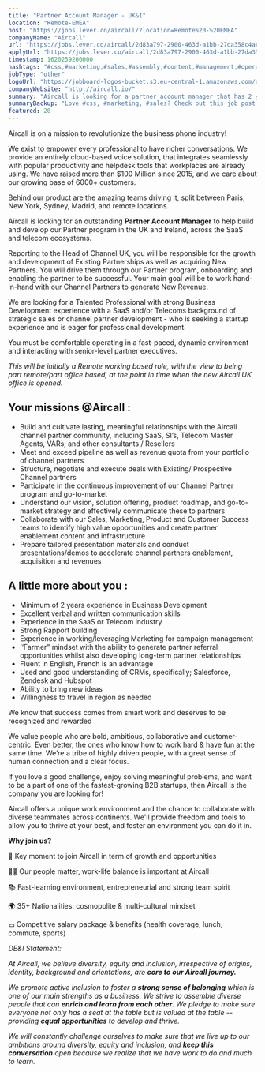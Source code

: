 ```yaml
---
title: "Partner Account Manager - UK&I"
location: "Remote-EMEA"
host: "https://jobs.lever.co/aircall/?location=Remote%20-%20EMEA"
companyName: "Aircall"
url: "https://jobs.lever.co/aircall/2d83a797-2900-463d-a1bb-27da358c4acb"
applyUrl: "https://jobs.lever.co/aircall/2d83a797-2900-463d-a1bb-27da358c4acb/apply"
timestamp: 1620259200000
hashtags: "#css,#marketing,#sales,#assembly,#content,#management,#operations,#office,#French,#English"
jobType: "other"
logoUrl: "https://jobboard-logos-bucket.s3.eu-central-1.amazonaws.com/aircall"
companyWebsite: "http://aircall.io/"
summary: "Aircall is looking for a partner account manager that has 2 years experience in Business Development."
summaryBackup: "Love #css, #marketing, #sales? Check out this job post!"
featured: 20
---
```


Aircall is on a mission to revolutionize the business phone industry!

We exist to empower every professional to have richer conversations. We provide an entirely cloud-based voice solution, that integrates seamlessly with popular productivity and helpdesk tools that workplaces are already using. We have raised more than $100 Million since 2015, and we care about our growing base of 6000+ customers.

Behind our product are the amazing teams driving it, split between Paris, New York, Sydney, Madrid, and remote locations.

Aircall is looking for an outstanding **Partner Account Manager** to help build and develop our Partner program in the UK and Ireland, across the SaaS and telecom ecosystems. 

Reporting to the Head of Channel UK, you will be responsible for the growth and development of Existing Partnerships as well as acquiring New Partners. You will drive them through our Partner program, onboarding and enabling the partner to be successful. Your main goal will be to work hand-in-hand with our Channel Partners to generate New Revenue.

We are looking for a Talented Professional with strong Business Development experience with a SaaS and/or Telecoms background of strategic sales or channel partner development - who is seeking a startup experience and is eager for professional development.

You must be comfortable operating in a fast-paced, dynamic environment and interacting with senior-level partner executives.

_This will be initially a Remote working based role, with the view to being part remote/part office based, at the point in time when the new Aircall UK office is opened._

## Your missions @Aircall :

*   Build and cultivate lasting, meaningful relationships with the Aircall channel partner community, including SaaS, SI’s, Telecom Master Agents, VARs, and other consultants / Resellers
*   Meet and exceed pipeline as well as revenue quota from your portfolio of channel partners
*   Structure, negotiate and execute deals with Existing/ Prospective Channel partners
*   Participate in the continuous improvement of our Channel Partner program and go-to-market
*   Understand our vision, solution offering, product roadmap, and go-to-market strategy and effectively communicate these to partners
*   Collaborate with our Sales, Marketing, Product and Customer Success teams to identify high value opportunities and create partner enablement content and infrastructure
*   Prepare tailored presentation materials and conduct presentations/demos to accelerate channel partners enablement, acquisition and revenues

## A little more about you :

*   Minimum of 2 years experience in Business Development 
*   Excellent verbal and written communication skills
*   Experience in the SaaS or Telecom industry
*   Strong Rapport building 
*   Experience in working/leveraging Marketing for campaign management
*   ‘‘Farmer” mindset with the ability to generate partner referral opportunities whilst also developing long-term partner relationships
*   Fluent in English, French is an advantage
*   Used and good understanding of CRMs, specifically; Salesforce, Zendesk and Hubspot
*   Ability to bring new ideas  
*   Willingness to travel in region as needed 

We know that success comes from smart work and deserves to be recognized and rewarded

We value people who are bold, ambitious, collaborative and customer-centric. Even better, the ones who know how to work hard & have fun at the same time. We’re a tribe of highly driven people, with a great sense of human connection and a clear focus. 

If you love a good challenge, enjoy solving meaningful problems, and want to be a part of one of the fastest-growing B2B startups, then Aircall is the company you are looking for!

Aircall offers a unique work environment and the chance to collaborate with diverse teammates across continents. We'll provide freedom and tools to allow you to thrive at your best, and foster an environment you can do it in.

**Why join us?**

🚀 Key moment to join Aircall in term of growth and opportunities

💆‍♀️ Our people matter, work-life balance is important at Aircall

📚 Fast-learning environment, entrepreneurial and strong team spirit

🌍 35+ Nationalities: cosmopolite & multi-cultural mindset

💶 Competitive salary package & benefits (health coverage, lunch, commute, sports)

_DE&I Statement:_ 

_At Aircall, we believe diversity, equity and inclusion, irrespective of origins, identity, background and orientations, are_ **_core to our Aircall journey._** 

_We promote active inclusion to foster a_ **_strong sense of belonging_** _which is one of our main strengths as a business. We strive to assemble diverse people that can_ **_enrich and learn from each other_**_. We pledge to make sure everyone not only has a seat at the table but is valued at the table -- providing_ **_equal opportunities_** _to develop and thrive._

_We will constantly challenge ourselves to make sure that we live up to our ambitions around diversity, equity and inclusion, and_ **_keep this conversation_** _open because we realize that we have work to do and much to learn._
